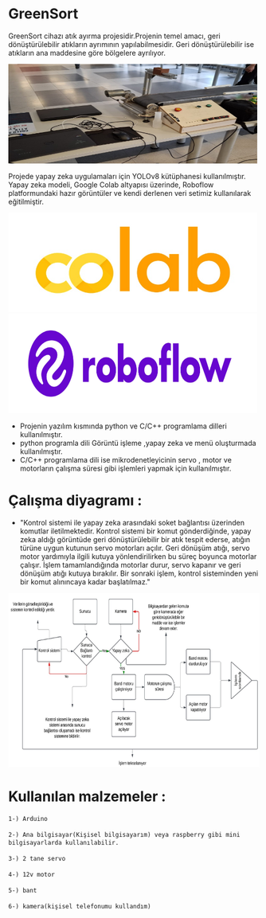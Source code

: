 # GreenSort
GreenSort cihazı atık ayırma projesidir.Projenin temel amacı, geri dönüştürülebilir atıkların ayrımının yapılabilmesidir. Geri dönüştürülebilir ise atıkların ana maddesine göre bölgelere ayrılıyor.

<img src="GreenSort/img/GreenSort.jpg" alt="Proje Görseli" width="500" height="200"/>

Projede yapay zeka uygulamaları için YOLOv8 kütüphanesi kullanılmıştır. Yapay zeka modeli, Google Colab altyapısı üzerinde, Roboflow platformundaki hazır görüntüler ve kendi derlenen veri setimiz kullanılarak eğitilmiştir.

<img src="GreenSort/img/colob.jpg" alt="Proje Görseli" width="500" height="200"/> <img src="GreenSort/img/roboflow.jpg" alt="Proje Görseli" width="500" height="200"/>

- Projenin yazılım kısmında python ve C/C++ programlama dilleri kullanılmıştır.
- python programla dili Görüntü işleme ,yapay zeka ve menü oluşturmada kullanılmıştır.
- C/C++ programlama dili ise mikrodenetleyicinin servo , motor ve motorların çalışma süresi gibi işlemleri yapmak için kullanılmıştır.

# Çalışma diyagramı :  

  - "Kontrol sistemi ile yapay zeka arasındaki soket bağlantısı üzerinden komutlar iletilmektedir. Kontrol sistemi bir komut gönderdiğinde, yapay zeka aldığı görüntüde geri dönüştürülebilir bir atık tespit ederse, atığın türüne uygun kutunun servo motorları açılır. Geri dönüşüm atığı, servo motor yardımıyla ilgili kutuya yönlendirilirken bu süreç boyunca motorlar çalışır. İşlem tamamlandığında motorlar durur, servo kapanır ve geri dönüşüm atığı kutuya bırakılır. Bir sonraki işlem, kontrol sisteminden yeni bir komut alınıncaya kadar başlatılmaz."

<img src="GreenSort/img/Diyagram.jpg" alt="Proje Görseli" width="1000" height="350"/>



# Kullanılan malzemeler  : 
    
    1-) Arduino 
    
    2-) Ana bilgisayar(Kişisel bilgisayarım) veya raspberry gibi mini bilgisayarlarda kullanılabilir.
    
    3-) 2 tane servo 
    
    4-) 12v motor 
    
    5-) bant 
    
    6-) kamera(kişisel telefonumu kullandım) 





